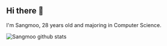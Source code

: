 ## Hi there 👋

I'm Sangmoo, 28 years old and majoring in Computer Science.

![Sangmoo github stats](https://github-readme-stats.vercel.app/api?username=sangmoo&show_icons=true&theme=tokyonight)


<!--
**Sangmoo/Sangmoo** is a ✨ _special_ ✨ repository because its `README.md` (this file) appears on your GitHub profile.

Here are some ideas to get you started:

- 🔭 I’m currently working on ...
- 🌱 I’m currently learning ...
- 👯 I’m looking to collaborate on ...
- 🤔 I’m looking for help with ...
- 💬 Ask me about ...
- 📫 How to reach me: ...
- 😄 Pronouns: ...
- ⚡ Fun fact: ...
-->
